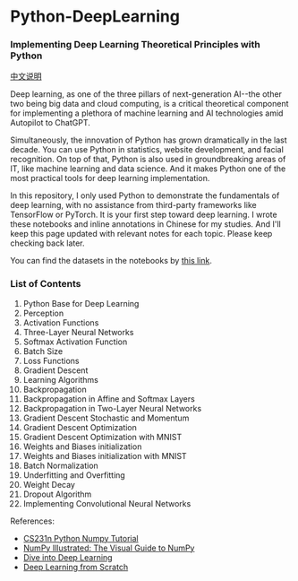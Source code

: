 # Python-DeepLearning
### Implementing Deep Learning Theoretical Principles with Python

[中文说明](./ChineseReadme.md)

Deep learning, as one of the three pillars of next-generation AI--the other two being big data and cloud computing, is a critical theoretical component for implementing a plethora of machine learning and AI technologies amid Autopilot to ChatGPT. 

Simultaneously, the innovation of Python has grown dramatically in the last decade. You can use Python in statistics, website development, and facial recognition. On top of that, Python is also used in groundbreaking areas of IT, like machine learning and data science. And it makes Python one of the most practical tools for deep learning implementation.

In this repository, I only used Python to demonstrate the fundamentals of deep learning, with no assistance from third-party frameworks like TensorFlow or PyTorch. It is your first step toward deep learning. I wrote these notebooks and inline annotations in Chinese for my studies. And I'll keep this page updated with relevant notes for each topic. Please keep checking back later.

You can find the datasets in the notebooks by [this link](https://pan.baidu.com/s/1LFtqMtOZ4w2LeRfgFwm-fA?pwd=yek8).

### List of Contents

1.	Python Base for Deep Learning
2.	Perception
3.	Activation Functions
4.	Three-Layer Neural Networks
5.	Softmax Activation Function
6.	Batch Size
7.	Loss Functions
8.	Gradient Descent
9.	Learning Algorithms
10.	Backpropagation
11.	Backpropagation in Affine and Softmax Layers
12.	Backpropagation in Two-Layer Neural Networks
13.	Gradient Descent Stochastic and Momentum
14.	Gradient Descent Optimization
15.	Gradient Descent Optimization with MNIST
16.	Weights and Biases initialization
17.	Weights and Biases initialization with MNIST
18.	Batch Normalization
19.	Underfitting and Overfitting
20.	Weight Decay
21.	Dropout Algorithm
22.	Implementing Convolutional Neural Networks

References:
- [CS231n Python Numpy Tutorial](https://cs231n.github.io/python-numpy-tutorial/)
- [NumPy Illustrated: The Visual Guide to NumPy](https://medium.com/better-programming/numpy-illustrated-the-visual-guide-to-numpy-3b1d4976de1d)
- [Dive into Deep Learning](https://d2l.ai/)
- [Deep Learning from Scratch](https://github.com/oreilly-japan/deep-learning-from-scratch)
